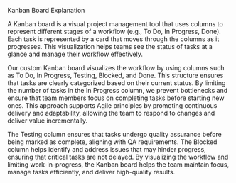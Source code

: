 Kanban Board Explanation

A Kanban board is a visual project management tool that uses columns to represent different stages of a workflow (e.g., To Do, In Progress, Done). Each task is represented by a card that moves through the columns as it progresses. This visualization helps teams see the status of tasks at a glance and manage their workflow effectively.

Our custom Kanban board visualizes the workflow by using columns such as To Do, In Progress, Testing, Blocked, and Done. This structure ensures that tasks are clearly categorized based on their current status. By limiting the number of tasks in the In Progress column, we prevent bottlenecks and ensure that team members focus on completing tasks before starting new ones. This approach supports Agile principles by promoting continuous delivery and adaptability, allowing the team to respond to changes and deliver value incrementally.

The Testing column ensures that tasks undergo quality assurance before being marked as complete, aligning with QA requirements. The Blocked column helps identify and address issues that may hinder progress, ensuring that critical tasks are not delayed. By visualizing the workflow and limiting work-in-progress, the Kanban board helps the team maintain focus, manage tasks efficiently, and deliver high-quality results.
